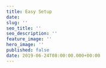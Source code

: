 ```yaml
---
title: Easy Setup
date: 
slug: ''
seo_title: ''
seo_description: ''
feature_image: ''
hero_image: ''
published: false
date: 2019-06-24T08:00:00.000+00:00
---
```

